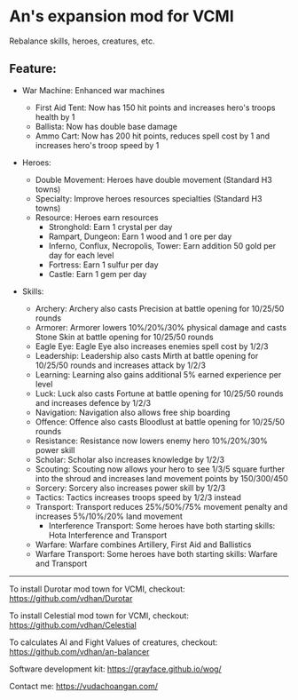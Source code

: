 # An's expansion mod for VCMI

Rebalance skills, heroes, creatures, etc.

## Feature:
- War Machine: Enhanced war machines
  - First Aid Tent: Now has 150 hit points and increases hero's troops health by 1
  - Ballista: Now has double base damage
  - Ammo Cart: Now has 200 hit points, reduces spell cost by 1 and increases hero's troop speed by 1

- Heroes:
  - Double Movement: Heroes have double movement (Standard H3 towns)
  - Specialty: Improve heroes resources specialties (Standard H3 towns) 
  - Resource: Heroes earn resources
    - Stronghold: Earn 1 crystal per day
    - Rampart, Dungeon: Earn 1 wood and 1 ore per day
    - Inferno, Conflux, Necropolis, Tower: Earn addition 50 gold per day for each level
    - Fortress: Earn 1 sulfur per day
    - Castle: Earn 1 gem per day

- Skills:
  - Archery: Archery also casts Precision at battle opening for 10/25/50 rounds
  - Armorer: Armorer lowers 10%/20%/30% physical damage and casts Stone Skin at battle opening for 10/25/50 rounds
  - Eagle Eye: Eagle Eye also increases enemies spell cost by 1/2/3
  - Leadership: Leadership also casts Mirth at battle opening for 10/25/50 rounds and increases attack by 1/2/3
  - Learning: Learning also gains additional 5% earned experience per level
  - Luck: Luck also casts Fortune at battle opening for 10/25/50 rounds and increases defence by 1/2/3
  - Navigation: Navigation also allows free ship boarding
  - Offence: Offence also casts Bloodlust at battle opening for 10/25/50 rounds
  - Resistance: Resistance now lowers enemy hero 10%/20%/30% power skill
  - Scholar: Scholar also increases knowledge by 1/2/3
  - Scouting: Scouting now allows your hero to see 1/3/5 square further into the shroud and increases land movement points by 150/300/450
  - Sorcery: Sorcery also increases power skill by 1/2/3
  - Tactics: Tactics increases troops speed by 1/2/3 instead
  - Transport: Transport reduces 25%/50%/75% movement penalty and increases 5%/10%/20% land movement
    - Interference Transport: Some heroes have both starting skills: Hota Interference and Transport
  - Warfare: Warfare combines Artillery, First Aid and Ballistics
  - Warfare Transport: Some heroes have both starting skills: Warfare and Transport

---

To install Durotar mod town for VCMI, checkout: https://github.com/vdhan/Durotar

To install Celestial mod town for VCMI, checkout: https://github.com/vdhan/Celestial

To calculates AI and Fight Values of creatures, checkout: https://github.com/vdhan/an-balancer

Software development kit: https://grayface.github.io/wog/

Contact me: https://vudachoangan.com/
